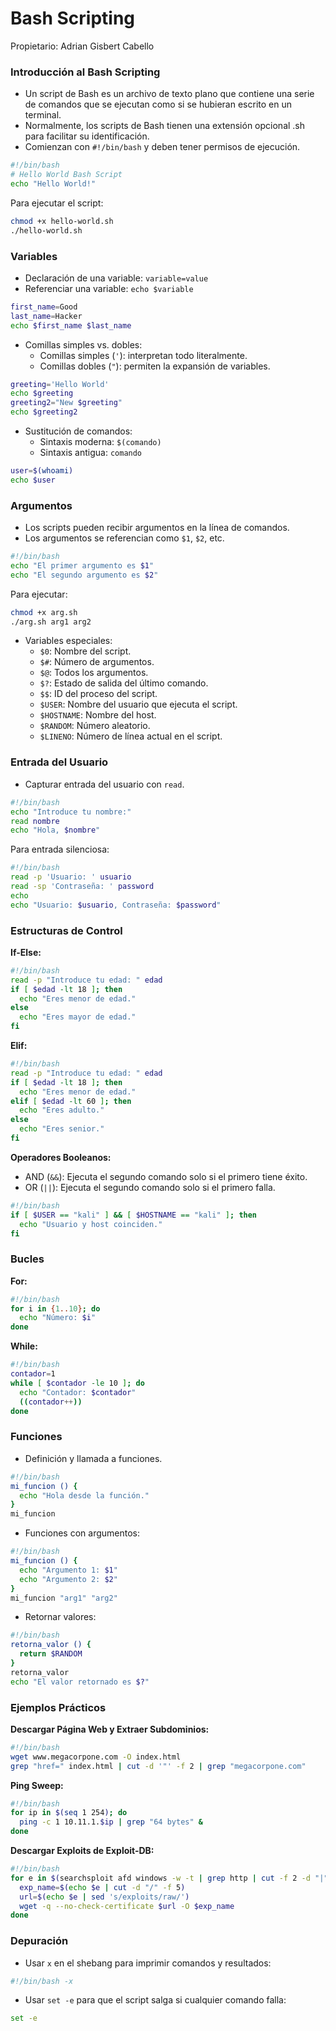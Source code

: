 # Bash Scripting

Propietario: Adrian Gisbert Cabello

### Introducción al Bash Scripting

- Un script de Bash es un archivo de texto plano que contiene una serie de comandos que se ejecutan como si se hubieran escrito en un terminal.
- Normalmente, los scripts de Bash tienen una extensión opcional .sh para facilitar su identificación.
- Comienzan con `#!/bin/bash` y deben tener permisos de ejecución.

```bash
#!/bin/bash
# Hello World Bash Script
echo "Hello World!"
```

Para ejecutar el script:

```bash
chmod +x hello-world.sh
./hello-world.sh
```

### Variables

- Declaración de una variable: `variable=value`
- Referenciar una variable: `echo $variable`

```bash
first_name=Good
last_name=Hacker
echo $first_name $last_name
```

- Comillas simples vs. dobles:
    - Comillas simples (`'`): interpretan todo literalmente.
    - Comillas dobles (`"`): permiten la expansión de variables.

```bash
greeting='Hello World'
echo $greeting
greeting2="New $greeting"
echo $greeting2
```

- Sustitución de comandos:
    - Sintaxis moderna: `$(comando)`
    - Sintaxis antigua: ``comando``

```bash
user=$(whoami)
echo $user
```

### Argumentos

- Los scripts pueden recibir argumentos en la línea de comandos.
- Los argumentos se referencian como `$1`, `$2`, etc.

```bash
#!/bin/bash
echo "El primer argumento es $1"
echo "El segundo argumento es $2"
```

Para ejecutar:

```bash
chmod +x arg.sh
./arg.sh arg1 arg2
```

- Variables especiales:
    - `$0`: Nombre del script.
    - `$#`: Número de argumentos.
    - `$@`: Todos los argumentos.
    - `$?`: Estado de salida del último comando.
    - `$$`: ID del proceso del script.
    - `$USER`: Nombre del usuario que ejecuta el script.
    - `$HOSTNAME`: Nombre del host.
    - `$RANDOM`: Número aleatorio.
    - `$LINENO`: Número de línea actual en el script.

### Entrada del Usuario

- Capturar entrada del usuario con `read`.

```bash
#!/bin/bash
echo "Introduce tu nombre:"
read nombre
echo "Hola, $nombre"
```

Para entrada silenciosa:

```bash
#!/bin/bash
read -p 'Usuario: ' usuario
read -sp 'Contraseña: ' password
echo
echo "Usuario: $usuario, Contraseña: $password"
```

### Estructuras de Control

**If-Else:**

```bash
#!/bin/bash
read -p "Introduce tu edad: " edad
if [ $edad -lt 18 ]; then
  echo "Eres menor de edad."
else
  echo "Eres mayor de edad."
fi
```

**Elif:**

```bash
#!/bin/bash
read -p "Introduce tu edad: " edad
if [ $edad -lt 18 ]; then
  echo "Eres menor de edad."
elif [ $edad -lt 60 ]; then
  echo "Eres adulto."
else
  echo "Eres senior."
fi
```

**Operadores Booleanos:**

- AND (`&&`): Ejecuta el segundo comando solo si el primero tiene éxito.
- OR (`||`): Ejecuta el segundo comando solo si el primero falla.

```bash
#!/bin/bash
if [ $USER == "kali" ] && [ $HOSTNAME == "kali" ]; then
  echo "Usuario y host coinciden."
fi
```

### Bucles

**For:**

```bash
#!/bin/bash
for i in {1..10}; do
  echo "Número: $i"
done
```

**While:**

```bash
#!/bin/bash
contador=1
while [ $contador -le 10 ]; do
  echo "Contador: $contador"
  ((contador++))
done
```

### Funciones

- Definición y llamada a funciones.

```bash
#!/bin/bash
mi_funcion () {
  echo "Hola desde la función."
}
mi_funcion
```

- Funciones con argumentos:

```bash
#!/bin/bash
mi_funcion () {
  echo "Argumento 1: $1"
  echo "Argumento 2: $2"
}
mi_funcion "arg1" "arg2"
```

- Retornar valores:

```bash
#!/bin/bash
retorna_valor () {
  return $RANDOM
}
retorna_valor
echo "El valor retornado es $?"
```

### Ejemplos Prácticos

**Descargar Página Web y Extraer Subdominios:**

```bash
#!/bin/bash
wget www.megacorpone.com -O index.html
grep "href=" index.html | cut -d '"' -f 2 | grep "megacorpone.com"
```

**Ping Sweep:**

```bash
#!/bin/bash
for ip in $(seq 1 254); do
  ping -c 1 10.11.1.$ip | grep "64 bytes" &
done
```

**Descargar Exploits de Exploit-DB:**

```bash
#!/bin/bash
for e in $(searchsploit afd windows -w -t | grep http | cut -f 2 -d "|"); do
  exp_name=$(echo $e | cut -d "/" -f 5)
  url=$(echo $e | sed 's/exploits/raw/')
  wget -q --no-check-certificate $url -O $exp_name
done
```

### Depuración

- Usar `x` en el shebang para imprimir comandos y resultados:

```bash
#!/bin/bash -x
```

- Usar `set -e` para que el script salga si cualquier comando falla:

```bash
set -e
```